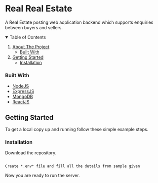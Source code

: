 # Real Real Estate

A Real Estate posting web aoplication backend which supports enquiries between buyers and sellers.

<details open="open">
  <summary>Table of Contents</summary>
  <ol>
    <li>
      <a href="#about-the-project">About The Project</a>
      <ul>
        <li><a href="#built-with">Built With</a></li>
      </ul>
    </li>
    <li>
      <a href="#getting-started">Getting Started</a>
      <ul>
        <li><a href="#installation">Installation</a></li>
      </ul>
    </li>
  </ol>
</details>

### Built With

* [NodeJS](https://nodejs.org/en/)
* [ExpressJS](https://expressjs.com/)
* [MongoDB](https://www.mongodb.com/1)
* [ReactJS](https://reactjs.org/)

<!-- GETTING STARTED -->
## Getting Started

To get a local copy up and running follow these simple example steps.

### Installation

Download the repository.
```

Create *.env* file and fill all the details from sample given

```

Now you are ready to run the server.
<br />



